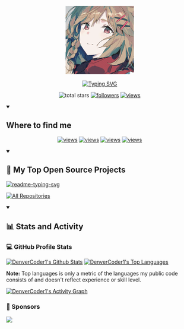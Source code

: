 
<p align="center">
  <a href=""><img src="assets/images/avatar.webp" alt="Banner"></a>
</p>
<p align="center">
<a href=""><img src="https://readme-typing-svg.demolab.com?font=Fira+Code&pause=100&color=A76B32&center=true&vCenter=true&random=false&width=435&lines=Hello%2CThere!;She+is+%E2%9C%A8ElicitZero.;Nice+to+meet+you!" alt="Typing SVG" /></a>
</p>
<!-- Social badges section -->
<!-- Badges with custom icons - https://github.com/DenverCoder1/custom-icon-badges -->
<!-- View counter - https://github.com/DenverCoder1/Simple-View-Counter -->
<p align="center">
    <img alt="total stars" title="Total stars on GitHub" src="https://custom-icon-badges.demolab.com/github/stars/ElicitZero?color=55960c&style=for-the-badge&labelColor=488207&logo=star"/></a>
  <a href="https://github.com/ElicitZero?tab=followers">
    <img alt="followers" title="Follow me on Github" src="https://custom-icon-badges.demolab.com/github/followers/ElicitZero?color=236ad3&labelColor=1155ba&style=for-the-badge&logo=person-add&label=Follow&logoColor=white"/></a>
  <a href="https://github.com/DenverCoder1/Simple-View-Counter">
    <img alt="views" title="GitHub profile views" src="https://komarev.com/ghpvc/?username=ElicitZero&style=for-the-badge&label=Visitors&color=424242&abbreviated=true&logo=person-add"/></a>
</p>
<details open>
  <summary><h2>Where to find me</h2></summary>
  
<p align="center">
<a href="https://github.com/ElicitZero?tab=followers"><img alt="views" title="Github" src="https://img.shields.io/badge/-Github-181717?style=for-the-badge&logo=Github&logoColor=white"/></a>
<a href="https://twitter.com/ElicitZero"><img alt="views" title="Facebook" src="https://img.shields.io/badge/-Facebook-1877f2?style=for-the-badge&logo=Facebook&logoColor=white"/></a>
<a href="https://twitter.com/ElicitZero"><img alt="views" title="Twitter" src="https://img.shields.io/badge/-Twitter-1DA1F2?style=for-the-badge&logo=Twitter&logoColor=white"/></a>
<a href="https://www.youtube.com/@ElicitZero"><img alt="views" title="Youtube" src="https://img.shields.io/badge/-Youtube-f00?style=for-the-badge&logo=Youtube&logoColor=white"/></a>
</p>
</details>
<details open> 
  <summary><h2>📘 My Top Open Source Projects</h2></summary>

  <!-- Repo info cards - https://github.com/anuraghazra/github-readme-stats -->
  <!-- Small repo cards (fork) - https://github.com/DenverCoder1/github-readme-stats -->
  <p align="left">
    <a href="#"><img width="278" src="https://denvercoder1-github-readme-stats.vercel.app/api/pin/?username=DenverCoder1&repo=readme-typing-svg&theme=react&bg_color=1F222E&title_color=white&hide_border=true&icon_color=F8D866&show_icons=false" alt="readme-typing-svg"></a>
  </p>

  <a href="https://github.com/ElicitZero?tab=repositories&sort=stargazers"><img alt="All Repositories" title="All Repositories" src="https://custom-icon-badges.demolab.com/badge/-Click%20Here%20For%20All%20My%20Repos-1F222E?style=for-the-badge&logoColor=white&logo=repo"/></a>
</details>

<details open> 
  <summary><h2>📊 Stats and Activity</h2></summary>

  <h3>💻 GitHub Profile Stats</h3>

  <!-- https://github.com/anuraghazra/github-readme-stats -->

  <a href="https://github.com/anuraghazra/github-readme-stats"><img alt="DenverCoder1's Github Stats" src="https://denvercoder1-github-readme-stats.vercel.app/api/?username=ElicitZero&show_icons=true&include_all_commits=true&count_private=true&theme=react&hide_border=true&bg_color=1F222E&title_color=F85D7F&icon_color=F8D866" height="192px"/></a>
  <a href="https://github.com/anuraghazra/github-readme-stats"><img alt="DenverCoder1's Top Languages" src="https://denvercoder1-github-readme-stats.vercel.app/api/top-langs/?username=ElicitZero&langs_count=8&layout=compact&theme=react&hide_border=true&bg_color=1F222E&title_color=F85D7F&icon_color=F8D866&hide=Jupyter%20Notebook,Roff" height="192px"/></a>
  <br/>

  <b>Note:</b> Top languages is only a metric of the languages my public code consists of and doesn't reflect experience or skill level.
  
  <!-- https://github.com/ashutosh00710/github-readme-activity-graph -->

  <a href="#"><img alt="DenverCoder1's Activity Graph" src="https://github-readme-activity-graph.vercel.app/graph/?username=ElicitZero&bg_color=1F222E&color=F8D866&line=F85D7F&point=FFFFFF&hide_border=true" /></a>

  <h3>🌟 Sponsors</h3>

  <!-- https://github.com/lowlighter/metrics/blob/master/source/plugins/sponsors/README.md -->
  <a href="https://github.com/sponsors/DenverCoder1/"><img src="https://raw.githubusercontent.com/DenverCoder1/DenverCoder1/main/metrics-sponsors.svg" /></a>

</details>
